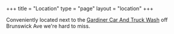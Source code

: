 +++ 
title = "Location" 
type = "page"
layout = "location"
+++

Conveniently located next to the <a href="https://gardinercarandtruckwash.com" target="_blank">Gardiner Car And Truck Wash</a> off Brunswick Ave we're hard to miss.
